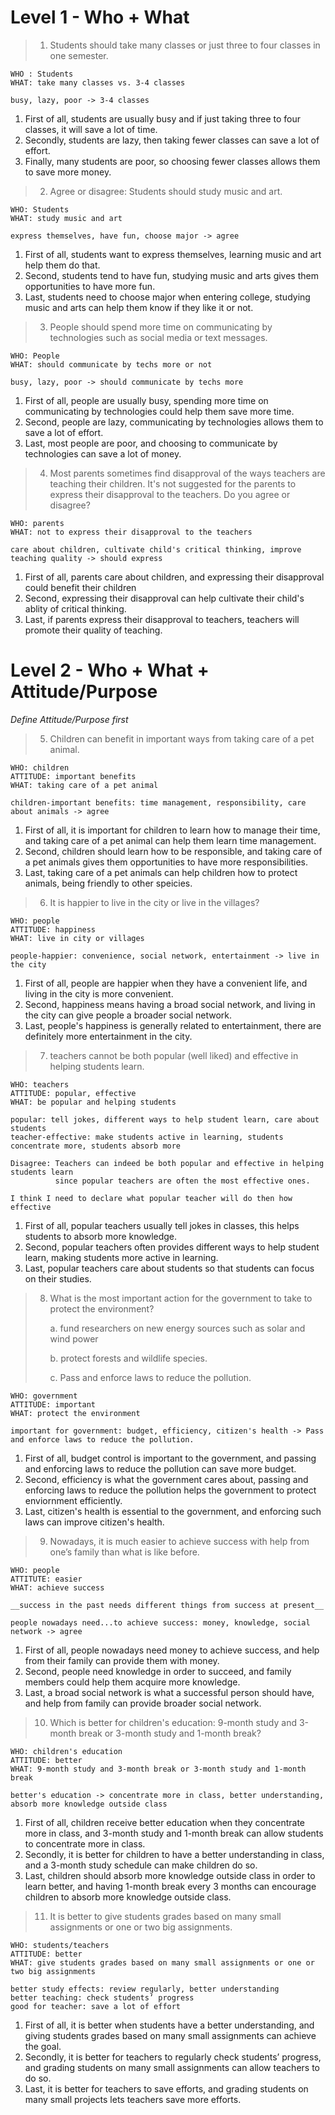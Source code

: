 # Level 1 - Who + What

> 1. Students should take many classes or just three to four classes in one
semester. 

```
WHO : Students
WHAT: take many classes vs. 3-4 classes

busy, lazy, poor -> 3-4 classes
```
1. First of all, students are usually busy and if just taking three to four classes, it will save a lot of time.
2. Secondly, students are lazy, then taking fewer classes can save a lot of effort.
3. Finally, many students are poor, so choosing fewer classes allows them to save more money.


> 2. Agree or disagree: Students should study music and art.

```
WHO: Students
WHAT: study music and art

express themselves, have fun, choose major -> agree
```
1. First of all, students want to express themselves, learning music and art help them do that.
2. Second, students tend to have fun, studying music and arts gives them opportunities to have more fun.
3. Last, students need to choose major when entering college, studying music and arts can help them know if they like it or not.


> 3. People should spend more time on communicating by technologies such as social media or text messages. 

```
WHO: People
WHAT: should communicate by techs more or not

busy, lazy, poor -> should communicate by techs more
```

1. First of all, people are usually busy, spending more time on communicating by technologies could help them save more time.
2. Second, people are lazy, communicating by technologies allows them to save a lot of effort.
3. Last, most people are poor, and choosing to communicate by technologies can save a lot of money.


> 4. Most parents sometimes find disapproval of the ways teachers are teaching their children. It's not suggested for the parents to express their disapproval to the teachers. Do you agree or disagree?

```
WHO: parents
WHAT: not to express their disapproval to the teachers 

care about children, cultivate child's critical thinking, improve teaching quality -> should express
```
1. First of all, parents care about children, and expressing their disapproval could benefit their children
2. Second, expressing their disapproval can help cultivate their child's ablity of critical thinking.
3. Last, if parents express their disapproval to teachers, teachers will promote their quality of teaching. 


# Level 2 - Who + What + Attitude/Purpose
_Define Attitude/Purpose first_


> 5. Children can benefit in important ways from taking care of a pet animal.

```
WHO: children
ATTITUDE: important benefits
WHAT: taking care of a pet animal

children-important benefits: time management, responsibility, care about animals -> agree
```

1. First of all, it is important for children to learn how to manage their time, and taking care of a pet animal can help them learn time management.
2. Second, children should learn how to be responsible, and taking care of a pet animals gives them opportunities to have more responsibilities.
3. Last, taking care of a pet animals can help children how to protect animals, being friendly to other speicies.


> 6. It is happier to live in the city or live in the villages?

```
WHO: people
ATTITUDE: happiness
WHAT: live in city or villages

people-happier: convenience, social network, entertainment -> live in the city
```

1. First of all, people are happier when they have a convenient life, and living in the city is more convenient.
2. Second, happiness means having a broad social network, and living in the city can give people a broader social network.
3. Last, people's happiness is generally related to entertainment, there are definitely more entertainment in the city.

> 7. teachers cannot be both popular (well liked) and effective in helping students learn. 

```
WHO: teachers
ATTITUDE: popular, effective
WHAT: be popular and helping students

popular: tell jokes, different ways to help student learn, care about students
teacher-effective: make students active in learning, students concentrate more, students absorb more

Disagree: Teachers can indeed be both popular and effective in helping students learn 
          since popular teachers are often the most effective ones.
          
I think I need to declare what popular teacher will do then how effective
```

1. First of all, popular teachers usually tell jokes in classes, this helps students to absorb more knowledge.
2. Second, popular teachers often provides different ways to help student learn, making students more active in learning.
3. Last, popular teachers care about students so that students can focus on their studies.


> 8. What is the most important action for the government to take to protect the environment?
>
>     a. fund researchers on new energy sources such as solar and wind power
>
>     b. protect forests and wildlife species.
>
>     c. Pass and enforce laws to reduce the pollution.

```
WHO: government
ATTITUDE: important
WHAT: protect the environment

important for government: budget, efficiency, citizen's health -> Pass and enforce laws to reduce the pollution.
```
1. First of all, budget control is important to the government, and passing and enforcing laws to reduce the pollution can save more budget.
2. Second, efficiency is what the government cares about, passing and enforcing laws to reduce the pollution helps the government to protect enviornment efficiently.
3. Last, citizen's health is essential to the government, and enforcing such laws can improve citizen's health.


> 9. Nowadays, it is much easier to achieve success with help from one’s family than what is like before.

```
WHO: people
ATTITUTE: easier
WHAT: achieve success

__success in the past needs different things from success at present__

people nowadays need...to achieve success: money, knowledge, social network -> agree
```

1. First of all, people nowadays need money to achieve success, and help from their family can provide them with money.
2. Second, people need knowledge in order to succeed, and family members could help them acquire more knowledge.
3. Last, a broad social network is what a successful person should have, and help from family can provide broader social network.


> 10. Which is better for children's education: 9-month study and 3-month break or 3-month study and 1-month break?

```
WHO: children's education
ATTITUDE: better
WHAT: 9-month study and 3-month break or 3-month study and 1-month break

better's education -> concentrate more in class, better understanding, absorb more knowledge outside class
```

1. First of all, children receive better education when they concentrate more in class, and 3-month study and 1-month break can allow students to concentrate more in class.
2. Secondly, it is better for children to have a better understanding in class, and a 3-month study schedule can make children do so.
3. Last, children should absorb more knowledge outside class in order to learn better, and having 1-month break every 3 months can encourage children to absorb more knowledge outside class. 


> 11. It is better to give students grades based on many small assignments or one or two big assignments. 

```
WHO: students/teachers
ATTITUDE: better
WHAT: give students grades based on many small assignments or one or two big assignments

better study effects: review regularly, better understanding
better teaching: check students’ progress
good for teacher: save a lot of effort
```

1. First of all, it is better when students have a better understanding, and giving students grades based on many small assignments can achieve the goal.
2. Secondly, it is better for teachers to regularly check students’ progress, and grading students on many small assignments can allow teachers to do so.
3. Last, it is better for teachers to save efforts, and grading students on many small projects lets teachers save more efforts.



